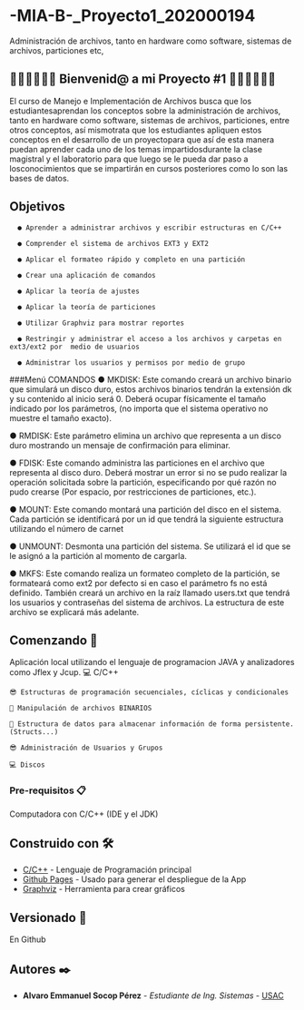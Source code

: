 # -MIA-B-_Proyecto1_202000194
Administración de archivos, tanto en hardware como software, sistemas de archivos, particiones etc,

## 🥇🥇🥇🤗🤗🤗  Bienvenid@ a mi Proyecto #1  🤗🤗🤗🥇🥇🥇
  El curso de Manejo e Implementación de Archivos busca que los estudiantesaprendan los conceptos sobre la administración de archivos, tanto en hardware
como software, sistemas de archivos, particiones, entre otros conceptos, así mismotrata que los estudiantes apliquen estos conceptos en el desarrollo de un proyectopara que así de esta manera puedan aprender cada uno de los temas impartidosdurante la clase magistral y el laboratorio para que luego se le pueda dar paso a losconocimientos que se impartirán en cursos posteriores como lo son las bases de datos.

## Objetivos
      ● Aprender a administrar archivos y escribir estructuras en C/C++

      ● Comprender el sistema de archivos EXT3 y EXT2

      ● Aplicar el formateo rápido y completo en una partición

      ● Crear una aplicación de comandos

      ● Aplicar la teoría de ajustes

      ● Aplicar la teoría de particiones

      ● Utilizar Graphviz para mostrar reportes

      ● Restringir y administrar el acceso a los archivos y carpetas en ext3/ext2 por  medio de usuarios

      ● Administrar los usuarios y permisos por medio de grupo


###Menú COMANDOS
● MKDISK: Este comando creará un archivo binario que simulará un disco duro, estos archivos binarios tendrán la extensión dk y su contenido al inicio será 0.
Deberá ocupar físicamente el tamaño indicado por los parámetros, (no importa que el sistema operativo no muestre el tamaño exacto).

● RMDISK: Este parámetro elimina un archivo que representa a un disco duro mostrando un mensaje de confirmación para eliminar. 

● FDISK: Este comando administra las particiones en el archivo que representa al disco duro. Deberá mostrar un error si no se pudo realizar la operación solicitada sobre la partición, especificando por qué razón no pudo crearse (Por espacio, por restricciones de particiones, etc.).

● MOUNT: Este comando montará una partición del disco en el sistema. Cada partición se identificará por un id que tendrá la siguiente estructura utilizando el número de carnet

● UNMOUNT: Desmonta una partición del sistema. Se utilizará el id que se le asignó a la partición al momento de cargarla. 

● MKFS: Este comando realiza un formateo completo de la partición, se formateará como ext2 por defecto si en caso el parámetro fs no está definido. También creará un archivo en la raíz llamado users.txt que tendrá los usuarios y contraseñas del sistema de archivos. La estructura de este archivo se explicará más adelante.


## Comenzando 🚀

Aplicación local utilizando el lenguaje de programacion JAVA y analizadores como Jflex y Jcup.
    💻 C/C++
    
    😎 Estructuras de programación secuenciales, cíclicas y condicionales 
    
    🎃 Manipulación de archivos BINARIOS
    
    🎇 Estructura de datos para almacenar información de forma persistente. (Structs...)
    
    😎 Administración de Usuarios y Grupos 
    
    💻 Discos
    
### Pre-requisitos 📋

Computadora con C/C++ (IDE y el JDK)

## Construido con 🛠️

* [C/C++](https://openwebinars.net/blog/que-es-cpp/) - Lenguaje de Programación principal
* [Github Pages](https://pages.github.com) - Usado para generar el despliegue de la App
* [Graphviz](https://dreampuf.github.io/GraphvizOnline) - Herramienta para crear gráficos

## Versionado 📌
En Github 

## Autores ✒️

* **Alvaro Emmanuel Socop Pérez** - *Estudiante de Ing. Sistemas* - [USAC](https://github.com/Alvaro-SP)
